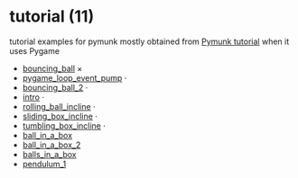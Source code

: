 # tutorial (11)
tutorial examples for pymunk mostly obtained from [Pymunk tutorial](https://pymunk-tutorial.readthedocs.io/en/latest/) when it uses Pygame

+ [bouncing_ball](bouncing_ball.ipynb) &times;
+ [pygame_loop_event_pump](pygame_loop_event_pump.ipynb) &middot;
+ [bouncing_ball_2](bouncing_ball_2.ipynb) &middot;
+ [intro](intro.ipynb) &middot;
+ [rolling_ball_incline](rolling_ball_incline.ipynb) &middot;
+ [sliding_box_incline](sliding_box_incline.ipynb) &middot;
+ [tumbling_box_incline](tumbling_box_incline.ipynb) &middot;
+ [ball_in_a_box](ball_in_a_box.ipynb)
+ [ball_in_a_box_2](ball_in_a_box_2.ipynb)
+ [balls_in_a_box](balls_in_a_box.ipynb)
+ [pendulum_1](pendulum_1.ipynb)
